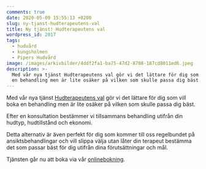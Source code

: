 ```yaml
---
comments: true
date: 2020-05-09 15:55:13 +0200
slug: ny-tjanst-hudterapeutens-val
title: Ny tjänst! Hudterapeutens val
wordpress_id: 2017
tags:
  - hudvård
  - kungsholmen
  - Pipers Hudvård
image: /images/arkivbilder/4ddf2fa1-ba75-47d2-8708-187cd8011ed6.jpeg
description: >-
  Med vår nya tjänst Hudterapeutens val gör vi det lättare för dig som vill boka
  en behandling men är lite osäker på vilken som skulle passa dig bäst.
---
```

Med v&aring;r nya tjänst [Hudterapeutens val](http://pipershudvard.com/hudterapeutens-val/) gör vi det lättare för dig som vill boka en behandling men är lite osäker p&aring; vilken som skulle passa dig bäst.

Efter en konsultation bestämmer vi tillsammans behandling utifr&aring;n din hudtyp, hudtillst&aring;nd och ekonomi.

Detta alternativ är även perfekt för dig som kommer till oss regelbundet p&aring; ansiktsbehandlingar och vill slippa välja utan l&aring;ter din terapeut bestämma det som passar bäst för dig utifr&aring;n dina förutsättningar och m&aring;l.

Tjänsten g&aring;r nu att boka via v&aring;r [onlinebokning](https://boka.itsperfect.se/31782333/Kund/Loggain?ReturnUrl=%2F31782333).

&nbsp;
